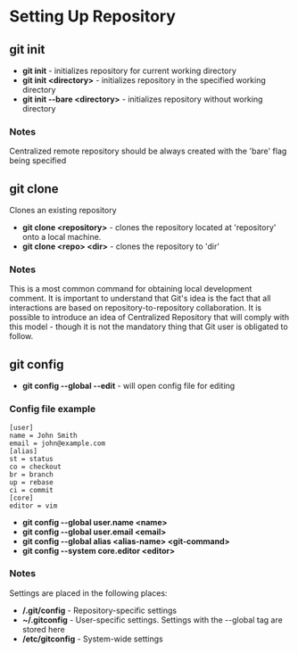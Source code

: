# Setting Up Repository

## git init

* **git init** - initializes repository for current working directory
* **git init &lt;directory&gt;** - initializes repository in the specified working directory
* **git init --bare &lt;directory&gt;** - initializes repository without working directory

### Notes

Centralized remote repository should be always created with the 'bare' flag being specified


## git clone

Clones an existing repository

* **git clone &lt;repository&gt;** - clones the repository located at 'repository' onto a local machine.
* **git clone &lt;repo> &lt;dir&gt;** - clones the repository to 'dir'

### Notes 

This is a most common command for obtaining local development comment. It is important to understand that Git's idea is the fact that all interactions are based on repository-to-repository collaboration. It is possible to introduce an idea of Centralized Repository that will comply with this model - though it is not the mandatory thing that Git user is obligated to follow.


## git config

* **git config --global --edit** - will open config file for editing

### Config file example
```
[user] 
name = John Smith
email = john@example.com
[alias]
st = status
co = checkout
br = branch
up = rebase
ci = commit
[core]
editor = vim
```

* **git config --global user.name &lt;name&gt;**
* **git config --global user.email &lt;email&gt;**
* **git config --global alias &lt;alias-name&gt; &lt;git-command&gt;**
* **git config --system core.editor &lt;editor&gt;**

### Notes 

Settings are placed in the following places: 

  * **<repo>/.git/config** - Repository-specific settings
  * **~/.gitconfig** - User-specific settings. Settings with the --global tag are stored here
  * **<prefix>/etc/gitconfig** - System-wide settings
